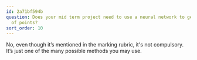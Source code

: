 ```yaml
---
id: 2a71bf594b
question: Does your mid term project need to use a neural network to get maximum number
  of points?
sort_order: 10
---
```


No, even though it’s mentioned in the marking rubric, it's not compulsory. It’s just one of the many possible methods you may use.